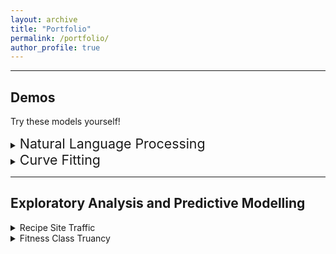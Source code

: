 ```yaml
---
layout: archive
title: "Portfolio"
permalink: /portfolio/
author_profile: true
---
```


---

## Demos
Try these models yourself!

<details>
<summary><span style="font-size:16.0pt">Natural Language Processing</span></summary>

<h3>Movie Review Sentiment <a href="http://ec2-18-216-26-152.us-east-2.compute.amazonaws.com/mrs_demo">▶️</a></h3> 

<a href="http://ec2-18-216-26-152.us-east-2.compute.amazonaws.com/mrs_demo">
  <img src="https://mattingliswhalen.github.io/images/prestige.png">
</a>

<br>

A small project for me to learn how to deploy models to a server. 
Here a simple bag-of-words model predicts the overall sentiment of a user-provided movie review. 

<a href="http://ec2-18-216-26-152.us-east-2.compute.amazonaws.com/mrs_demo">
Try it out yourself</a>
or read more about the model at the
<a href="https://github.com/MattInglisWhalen/MovieReviewSentiments">
GitHub repository</a>!

</details>



<details>
<summary><span style="font-size:16.0pt;">Curve Fitting</span></summary>

<h3>MIW's AutoFit <a href="http://ec2-18-216-26-152.us-east-2.compute.amazonaws.com/MIWs_AutoFit_demo">▶️</a></h3>

<a href="http://ec2-18-216-26-152.us-east-2.compute.amazonaws.com/MIWs_AutoFit_demo">
  <img src="https://ingliswhalen.files.wordpress.com/2023/11/64862-splash.png">
</a>

<br>
Don't know which functional model best fits your 1D-data? MIW's AutoFit will let you know!
This multiplatform GUI is compatible with Windows, MacOSX, and Ubuntu. An online demo <a href="http://ec2-18-216-26-152.us-east-2.compute.amazonaws.com/MIWs_AutoFit_demo">is available here</a>.
Downloads, implementation details, and tutorials are available
<a href="https://github.com/MattInglisWhalen/MIW_AutoFit">
in this GitHub repository</a>.
</details>

---


## Exploratory Analysis and Predictive Modelling

<details> 
<summary> Recipe Site Traffic </summary>
Using data generated by DataCamp for its Professional Certification exam, 
<a href="https://github.com/MattInglisWhalen/RecipeSiteTraffic/blob/main/recipe_site_traffic.ipynb">this notebook</a> explores how different features of online recipes affect a recipe's popularity. Two models are compared in order to best predict which recipes should be chosen for the front page in order to drive more traffic to the site.  
</details>

<details> 
<summary> Fitness Class Truancy </summary>
Using data generated by DataCamp for its Associate Certification exam, 
<a href="https://github.com/MattInglisWhalen/FitnessClassTruancy/blob/main/fitness_class_truancy.ipynb">this notebook</a> looks at how various factors affect the class attendance for various gym members. Two simple models are compared in order to best predict which bookings will result in the member not attending the class, allowing more spots to be created for other paying members.
</details>
